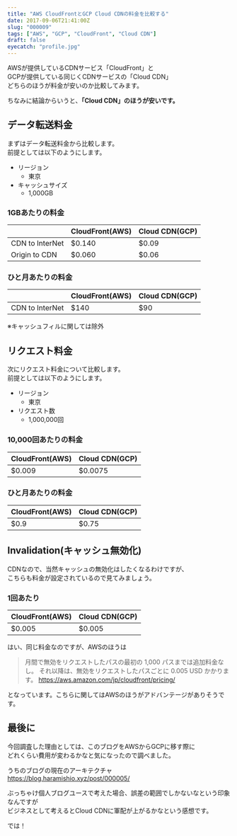 ```yaml
---
title: "AWS CloudFrontとGCP Cloud CDNの料金を比較する"
date: 2017-09-06T21:41:00Z
slug: "000009"
tags: ["AWS", "GCP", "CloudFront", "Cloud CDN"]
draft: false
eyecatch: "profile.jpg"
---
```

AWSが提供しているCDNサービス「CloudFront」と  
GCPが提供している同じくCDNサービスの「Cloud CDN」  
どちらのほうが料金が安いのか比較してみます。  

ちなみに結論からいうと、__「Cloud CDN」のほうが安いです。__

## データ転送料金
まずはデータ転送料金から比較します。  
前提としては以下のようにします。  

* リージョン
  - 東京
* キャッシュサイズ
  - 1,000GB

### 1GBあたりの料金

|                 | CloudFront(AWS) | Cloud CDN(GCP) |
|-----------------|-----------------|----------------|
| CDN to InterNet | $0.140          | $0.09          |
| Origin to CDN   | $0.060          | $0.06          |

### ひと月あたりの料金

|                 | CloudFront(AWS) | Cloud CDN(GCP) |
|-----------------|-----------------|----------------|
| CDN to InterNet | $140            | $90            |
※キャッシュフィルに関しては除外

## リクエスト料金
次にリクエスト料金について比較します。  
前提としては以下のようにします。  

* リージョン
  - 東京
* リクエスト数
  - 1,000,000回

### 10,000回あたりの料金

| CloudFront(AWS) | Cloud CDN(GCP) |
|-----------------|----------------|
| $0.009          | $0.0075        |

### ひと月あたりの料金

| CloudFront(AWS) | Cloud CDN(GCP) |
|-----------------|----------------|
| $0.9            | $0.75          |

## Invalidation(キャッシュ無効化)
CDNなので、当然キャッシュの無効化はしたくなるわけですが、  
こちらも料金が設定されているので見てみましょう。

### 1回あたり

| CloudFront(AWS) | Cloud CDN(GCP) |
|-----------------|----------------|
| $0.005          | $0.005         |

はい、同じ料金なのですが、AWSのほうは  

> 月間で無効をリクエストしたパスの最初の 1,000 パスまでは追加料金なし。
> それ以降は、無効をリクエストしたパスごとに 0.005 USD かかります。
<https://aws.amazon.com/jp/cloudfront/pricing/>

となっています。こちらに関してはAWSのほうがアドバンテージがありそうです。

## 最後に
今回調査した理由としては、このブログをAWSからGCPに移す際に  
どれくらい費用が変わるかなと気になったので調べました。  

うちのブログの現在のアーキテクチャ  
<https://blog.haramishio.xyz/post/000005/>

ぶっちゃけ個人ブログユースで考えた場合、誤差の範囲でしかないなという印象なんですが  
ビジネスとして考えるとCloud CDNに軍配が上がるかなという感想です。  

では！